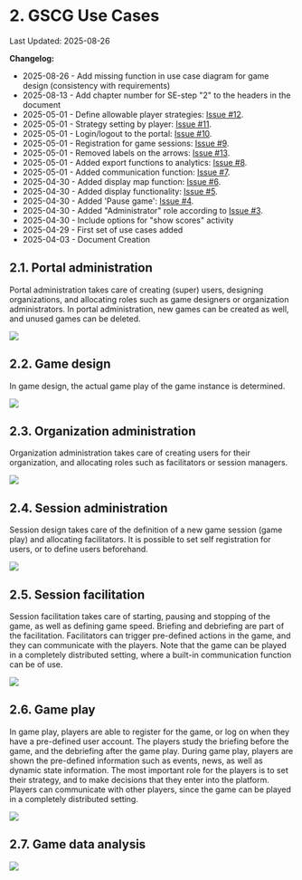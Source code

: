 # 2. GSCG Use Cases

Last Updated: 2025-08-26

__Changelog:__
 - 2025-08-26 - Add missing function in use case diagram for game design (consistency with requirements)
 - 2025-08-13 - Add chapter number for SE-step "2" to the headers in the document
 - 2025-05-01 - Define allowable player strategies: [Issue #12](https://github.com/averbraeck/gscg-design/issues/12).
 - 2025-05-01 - Strategy setting by player: [Issue #11](https://github.com/averbraeck/gscg-design/issues/11).
 - 2025-05-01 - Login/logout to the portal: [Issue #10](https://github.com/averbraeck/gscg-design/issues/10).
 - 2025-05-01 - Registration for game sessions: [Issue #9](https://github.com/averbraeck/gscg-design/issues/9).
 - 2025-05-01 - Removed labels on the arrows: [Issue #13](https://github.com/averbraeck/gscg-design/issues/13).
 - 2025-05-01 - Added export functions to analytics: [Issue #8](https://github.com/averbraeck/gscg-design/issues/8).
 - 2025-05-01 - Added communication function: [Issue #7](https://github.com/averbraeck/gscg-design/issues/7).
 - 2025-04-30 - Added display map function: [Issue #6](https://github.com/averbraeck/gscg-design/issues/6).
 - 2025-04-30 - Added display functionality: [Issue #5](https://github.com/averbraeck/gscg-design/issues/5). 
 - 2025-04-30 - Added 'Pause game': [Issue #4](https://github.com/averbraeck/gscg-design/issues/4). 
 - 2025-04-30 - Added "Administrator" role according to [Issue #3](https://github.com/averbraeck/gscg-design/issues/3). 
 - 2025-04-30 - Include options for "show scores" activity
 - 2025-04-29 - First set of use cases added
 - 2025-04-03 - Document Creation
 
 
## 2.1. Portal administration
Portal administration takes care of creating (super) users, designing organizations, and allocating roles such as game designers or organization administrators. In portal administration, new games can be created as well, and unused games can be deleted.

![](diagrams/portal-administration.svg)
 
 
## 2.2. Game design
In game design, the actual game play of the game instance is determined. 
 
![](diagrams/game-design.svg)


## 2.3. Organization administration
Organization administration takes care of creating users for their organization, and allocating roles such as facilitators or session managers.

![](diagrams/organization-administration.svg)


## 2.4. Session administration
Session design takes care of the definition of a new game session (game play) and allocating facilitators. It is possible to set self registration for users, or to define users beforehand. 

![](diagrams/session-administration.svg)


## 2.5. Session facilitation
Session facilitation takes care of starting, pausing and stopping of the game, as well as defining game speed. Briefing and debriefing are part of the facilitation. Facilitators can trigger pre-defined actions in the game, and they can communicate with the players. Note that the game can be played in a completely distributed setting, where a built-in communication function can be of use.

![](diagrams/session-facilitation.svg)


## 2.6. Game play
In game play, players are able to register for the game, or log on when they have a pre-defined user account. The players study the briefing before the game, and the debriefing after the game play. During game play, players are shown the pre-defined information such as events, news, as well as dynamic state information. The most important role for the players is to set their strategy, and to make decisions that they enter into the platform. Players can communicate with other players, since the game can be played in a completely distributed setting.

![](diagrams/game-play.svg)


## 2.7. Game data analysis

![](diagrams/game-data-analysis.svg)

